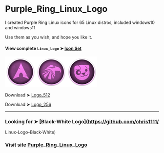 # Purple_Ring_Linux_Logo
I created Purple Ring Linux icons for 65 Linux distros,
included windows10 and windows11.

Use them as you wish, and hope you like it. 

#### View complete `Linux_Logo` ➤ [Icon Set](https://github.com/chris1111/Purple_Ring_Linux_Logo/blob/main/View-Set-Ring.md)

<img src="Ring_256/Arch.png" alt="Github Project" style="width:20%;"><img src="Ring_256/Garuda.png" alt="Github Project" style="width:20%;"><img src="Ring_256/Puppy.png" alt="Github Project" style="width:20%;">

Download ➤ [Logo_512](https://github.com/chris1111/Purple_Ring_Linux_Logo/releases/download/V1/Ring_512.zip)

Download ➤ [Logo_256](https://github.com/chris1111/Purple_Ring_Linux_Logo/releases/download/V1/Ring_256.zip)

------------------

### Looking for ➤ [Black-White Logo](https://github.com/chris1111/

Linux-Logo-Black-White)

### Visit site [Purple_Ring_Linux_Logo](https://chris1111.github.io/Purple_Ring_Linux_Logo/)
